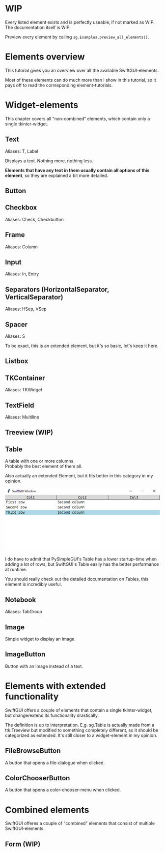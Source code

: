 
# WIP

Every listed element exists and is perfectly useable, if not marked as WIP.\
The documentation itself is WIP.

Preview every element by calling `sg.Examples.preview_all_elements()`.

# Elements overview

This tutorial gives you an overview over all the available SwiftGUI-elements.

Most of these elements can do much more than I show in this tutorial, so it pays off to read the corresponding element-tutorials.

# Widget-elements
This chapter covers all "non-combined" elements, which contain only a single tkinter-widget.

## Text
Aliases: T, Label

Displays a text. Nothing more, nothing less.

**Elements that have any text in them usually contain all options of this element**, so they are explained a bit more detailed.

## Button


## Checkbox
Aliases: Check, Checkbutton


## Frame
Aliases: Column


## Input
Aliases: In, Entry


## Separators (HorizontalSeparator, VerticalSeparator)
Aliases: HSep, VSep


## Spacer
Aliases: S

To be exact, this is an extended element, but it's so basic, let's keep it here.

## Listbox


## TKContainer
Aliases: TKWidget


## TextField
Aliases: Multiline


## Treeview (WIP)


## Table
A table with one or more columns.\
Probably the best element of them all.

Also actually an extended Element, but it fits better in this category in my opinion.

![](../assets/images/2025-08-06-12-16-53.png)

I do have to admit that PySimpleGUI's Table has a lower startup-time when adding a lot of rows, but SwiftGUI's Table easily has the better performance at runtime.

You should really check out the detailed documentation on Tables, this element is incredibly useful.

## Notebook
Aliases: TabGroup

## Image
Simple widget to display an image.

## ImageButton
Button with an image instead of a text.

# Elements with extended functionality
SwiftGUI offers a couple of elements that contain a single tkinter-widget, but change/extend its functionality drastically.

The definition is up to interpretation.
E.g. sg.Table is actually made from a ttk.Treeview but modified to something completely different, so it should be categorized as extended.
It's still closer to a widget-element in my opinion.

## FileBrowseButton
A button that opens a file-dialogue when clicked.


## ColorChooserButton
A button that opens a color-chooser-menu when clicked.



# Combined elements
SwiftGUI offeres a couple of "combined" elements that consist of multiple SwiftGUI-elements.

## Form (WIP)

